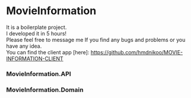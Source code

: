 # MovieInformation 
It is a boilerplate project.   
I developed it in 5 hours!   
Please feel free to message me If you find any bugs and problems or you have any idea.   
You can find the client app [here]: https://github.com/hmdnikoo/MOVIE-INFORMATION-CLIENT   

### MovieInformation.API   
### MovieInformation.Domain
